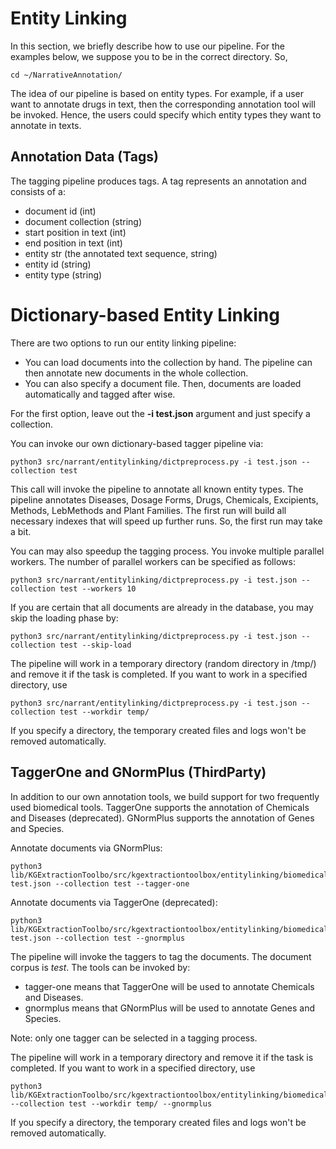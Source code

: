 # Entity Linking

In this section, we briefly describe how to use our pipeline.
For the examples below, we suppose you to be in the correct directory. So,
```
cd ~/NarrativeAnnotation/
```

The idea of our pipeline is based on entity types. For example, if a user want to annotate drugs in text, then the corresponding annotation tool will be invoked. 
Hence, the users could specify which entity types they want to annotate in texts.
## Annotation Data (Tags)
The tagging pipeline produces tags. A tag represents an annotation and consists of a:
- document id (int)
- document collection (string)
- start position in text (int)
- end position in text (int)
- entity str (the annotated text sequence, string)  
- entity id (string)
- entity type (string)



# Dictionary-based Entity Linking
There are two options to run our entity linking pipeline:
- You can load documents into the collection by hand. The pipeline can then annotate new documents in the whole collection. 
- You can also specify a document file. Then, documents are loaded automatically and tagged after wise. 

For the first option, leave out the **-i test.json** argument and just specify a collection.


You can invoke our own dictionary-based tagger pipeline via:
```
python3 src/narrant/entitylinking/dictpreprocess.py -i test.json --collection test
```
This call will invoke the pipeline to annotate all known entity types.
The pipeline annotates Diseases, Dosage Forms, Drugs, Chemicals, Excipients, Methods, LebMethods and Plant Families.
The first run will build all necessary indexes that will speed up further runs. 
So, the first run may take a bit.


You can may also speedup the tagging process. 
You invoke multiple parallel workers. 
The number of parallel workers can be specified as follows:
```
python3 src/narrant/entitylinking/dictpreprocess.py -i test.json --collection test --workers 10
```

If you are certain that all documents are already in the database, you may skip the loading phase by:
```
python3 src/narrant/entitylinking/dictpreprocess.py -i test.json --collection test --skip-load
```

The pipeline will work in a temporary directory (random directory in /tmp/) and remove it if the task is completed. If you want to work in a specified directory, use
```
python3 src/narrant/entitylinking/dictpreprocess.py -i test.json --collection test --workdir temp/
```
If you specify a directory, the temporary created files and logs won't be removed automatically.


## TaggerOne and GNormPlus (ThirdParty)
In addition to our own annotation tools, we build support for two frequently used biomedical tools. 
TaggerOne supports the annotation of Chemicals and Diseases (deprecated).
GNormPlus supports the annotation of Genes and Species.


Annotate documents via GNormPlus:

```
python3 lib/KGExtractionToolbo/src/kgextractiontoolbox/entitylinking/biomedical_entity_linking.py test.json --collection test --tagger-one 
```

Annotate documents via TaggerOne (deprecated):
```
python3 lib/KGExtractionToolbo/src/kgextractiontoolbox/entitylinking/biomedical_entity_linking.py test.json --collection test --gnormplus
```

The pipeline will invoke the taggers to tag the documents. The document corpus is *test*.
The tools can be invoked by:
- tagger-one means that TaggerOne will be used to annotate Chemicals and Diseases.
- gnormplus means that GNormPlus will be used to annotate Genes and Species.

Note: only one tagger can be selected in a tagging process.

The pipeline will work in a temporary directory and remove it if the task is completed. 
If you want to work in a specified directory, use
```
python3 lib/KGExtractionToolbo/src/kgextractiontoolbox/entitylinking/biomedical_entity_linking.py --collection test --workdir temp/ --gnormplus 
```
If you specify a directory, the temporary created files and logs won't be removed automatically.